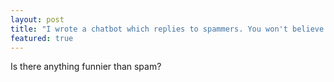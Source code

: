 ```yaml
---
layout: post
title: "I wrote a chatbot which replies to spammers. You won't believe what happens next."
featured: true
---
```


Is there anything funnier than spam?

